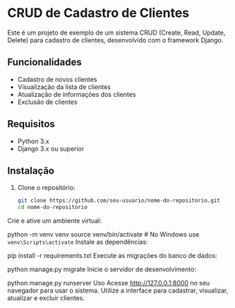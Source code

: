 # CRUD de Cadastro de Clientes

Este é um projeto de exemplo de um sistema CRUD (Create, Read, Update, Delete) para cadastro de clientes, desenvolvido com o framework Django.

## Funcionalidades

- Cadastro de novos clientes
- Visualização da lista de clientes
- Atualização de informações dos clientes
- Exclusão de clientes

## Requisitos

- Python 3.x
- Django 3.x ou superior

## Instalação

1. Clone o repositório:
   ```bash
   git clone https://github.com/seu-usuario/nome-do-repositorio.git
   cd nome-do-repositorio
Crie e ative um ambiente virtual:

python -m venv venv
source venv/bin/activate  # No Windows use `venv\Scripts\activate`
Instale as dependências:

pip install -r requirements.txt
Execute as migrações do banco de dados:

python manage.py migrate
Inicie o servidor de desenvolvimento:

python manage.py runserver
Uso
Acesse http://127.0.0.1:8000 no seu navegador para usar o sistema.
Utilize a interface para cadastrar, visualizar, atualizar e excluir clientes.
